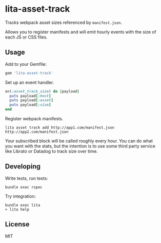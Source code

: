 # lita-asset-track

Tracks webpack asset sizes referenced by `manifest.json`.

Allows you to register manifests and will emit hourly events with the size of each JS or CSS files.

## Usage

Add to your Gemfile:
```ruby
gem 'lita-asset-track'
```

Set up an event handler.
```ruby
on(:asset_track_size) do |payload|
  puts payload[:host]
  puts payload[:asset]
  puts payload[:size]
end
```

Register webpack manifests.
```
lita asset track add http://app1.com/manifest.json http://app2.com/manifest.json
```

Your subscribed block will be called roughly every hour. You can do what you want
with the stats, but the intention is to use some third party service like Librato
or Datadog to track size over time.


## Developing

Write tests, run tests:
```
bundle exec rspec
```

Try integration:
```
bundle exec lita
> lita help
```

## License

MIT
